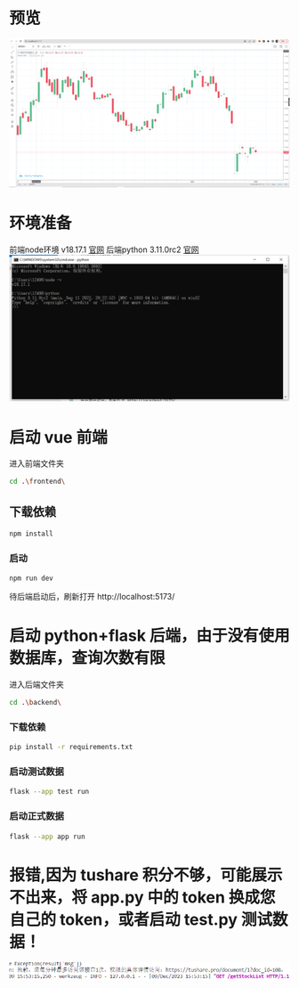 # 预览

![image](image.png)

# 环境准备
前端node环境 v18.17.1 [官网](https://nodejs.org/en) 
后端python 3.11.0rc2  [官网](https://www.python.org/) 
![image](image2.png)
# 启动 vue 前端

进入前端文件夹

```sh
cd .\frontend\
```

## 下载依赖

```sh
npm install
```

### 启动

```sh
npm run dev
```

待后端启动后，刷新打开 http://localhost:5173/


# 启动 python+flask 后端，由于没有使用数据库，查询次数有限

进入后端文件夹

```sh
cd .\backend\
```
### 下载依赖

```sh
pip install -r requirements.txt 
```

### 启动测试数据

```sh
flask --app test run
```

### 启动正式数据

```sh
flask --app app run
```

# 报错,因为 tushare 积分不够，可能展示不出来，将 app.py 中的 token 换成您自己的 token，或者启动 test.py 测试数据！

![image](image1.png)
